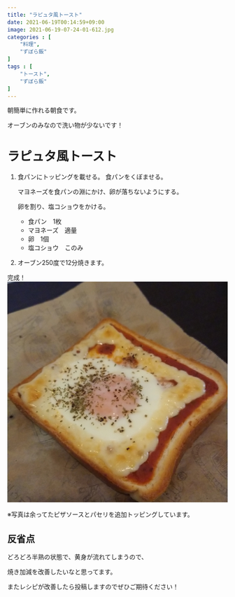 ```yaml
---
title: "ラピュタ風トースト"
date: 2021-06-19T00:14:59+09:00
image: 2021-06-19-07-24-01-612.jpg
categories : [
    "料理",
    "ずぼら飯"
]
tags : [
    "トースト",
    "ずぼら飯"
]
---
```

朝簡単に作れる朝食です。

オーブンのみなので洗い物が少ないです！

# ラピュタ風トースト
1. 食パンにトッピングを載せる。
    食パンをくぼませる。

    マヨネーズを食パンの淵にかけ、卵が落ちないようにする。

    卵を割り、塩コショウをかける。
    - 食パン　1枚
    - マヨネーズ　適量
    - 卵　1個
    - 塩コショウ　このみ
2. オーブン250度で12分焼きます。

完成！
![2021-06-19-07-24-01-612](2021-06-19-07-24-01-612.jpg)

※写真は余ってたピザソースとパセリを追加トッピングしています。

## 反省点
どろどろ半熟の状態で、黄身が流れてしまうので、

焼き加減を改善したいなと思ってます。

またレシピが改善したら投稿しますのでぜひご期待ください！